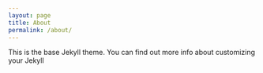 ```yaml
---
layout: page
title: About
permalink: /about/
---
```


This is the base Jekyll theme. You can find out more info about customizing your Jekyll 